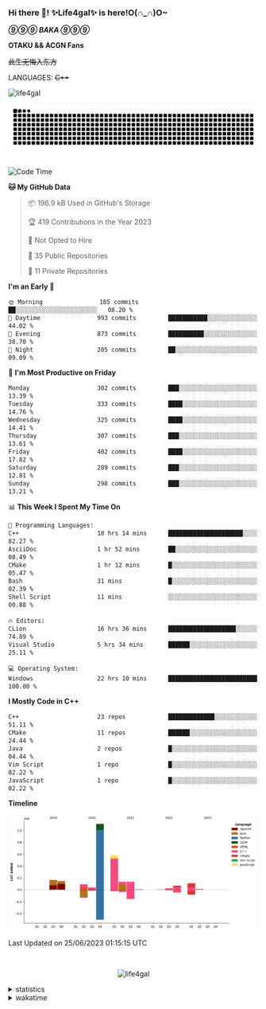 ### Hi there 👋! ✨Life4gal✨ is here!O(∩_∩)O~

_**⑨⑨⑨ BAKA ⑨⑨⑨**_

**OTAKU && ACGN Fans**

~~此生无悔入东方~~

LANGUAGES: ~~C++~~

<p align="left"> <img src="https://komarev.com/ghpvc/?username=life4gal&label=Profile%20views&color=0e75b6&style=flat" alt="life4gal" /> </p>

![github contribution grid snake animation](https://raw.githubusercontent.com/Life4gal/Life4gal/snake_branch/github-contribution-grid-snake.svg)

<!--START_SECTION:waka-->
![Code Time](http://img.shields.io/badge/Code%20Time-3%2C247%20hrs%2058%20mins-blue)

**🐱 My GitHub Data** 

> 📦 196.9 kB Used in GitHub's Storage 
 > 
> 🏆 419 Contributions in the Year 2023
 > 
> 🚫 Not Opted to Hire
 > 
> 📜 35 Public Repositories 
 > 
> 🔑 11 Private Repositories 
 > 
**I'm an Early 🐤** 

```text
🌞 Morning                185 commits         ██░░░░░░░░░░░░░░░░░░░░░░░   08.20 % 
🌆 Daytime                993 commits         ███████████░░░░░░░░░░░░░░   44.02 % 
🌃 Evening                873 commits         ██████████░░░░░░░░░░░░░░░   38.70 % 
🌙 Night                  205 commits         ██░░░░░░░░░░░░░░░░░░░░░░░   09.09 % 
```
📅 **I'm Most Productive on Friday** 

```text
Monday                   302 commits         ███░░░░░░░░░░░░░░░░░░░░░░   13.39 % 
Tuesday                  333 commits         ████░░░░░░░░░░░░░░░░░░░░░   14.76 % 
Wednesday                325 commits         ████░░░░░░░░░░░░░░░░░░░░░   14.41 % 
Thursday                 307 commits         ███░░░░░░░░░░░░░░░░░░░░░░   13.61 % 
Friday                   402 commits         ████░░░░░░░░░░░░░░░░░░░░░   17.82 % 
Saturday                 289 commits         ███░░░░░░░░░░░░░░░░░░░░░░   12.81 % 
Sunday                   298 commits         ███░░░░░░░░░░░░░░░░░░░░░░   13.21 % 
```


📊 **This Week I Spent My Time On** 

```text
💬 Programming Languages: 
C++                      18 hrs 14 mins      █████████████████████░░░░   82.27 % 
AsciiDoc                 1 hr 52 mins        ██░░░░░░░░░░░░░░░░░░░░░░░   08.49 % 
CMake                    1 hr 12 mins        █░░░░░░░░░░░░░░░░░░░░░░░░   05.47 % 
Bash                     31 mins             █░░░░░░░░░░░░░░░░░░░░░░░░   02.39 % 
Shell Script             11 mins             ░░░░░░░░░░░░░░░░░░░░░░░░░   00.88 % 

🔥 Editors: 
CLion                    16 hrs 36 mins      ███████████████████░░░░░░   74.89 % 
Visual Studio            5 hrs 34 mins       ██████░░░░░░░░░░░░░░░░░░░   25.11 % 

💻 Operating System: 
Windows                  22 hrs 10 mins      █████████████████████████   100.00 % 
```

**I Mostly Code in C++** 

```text
C++                      23 repos            █████████████░░░░░░░░░░░░   51.11 % 
CMake                    11 repos            ██████░░░░░░░░░░░░░░░░░░░   24.44 % 
Java                     2 repos             █░░░░░░░░░░░░░░░░░░░░░░░░   04.44 % 
Vim Script               1 repo              █░░░░░░░░░░░░░░░░░░░░░░░░   02.22 % 
JavaScript               1 repo              █░░░░░░░░░░░░░░░░░░░░░░░░   02.22 % 
```



**Timeline**

![Lines of Code chart](https://raw.githubusercontent.com/Life4gal/Life4gal/main/assets/bar_graph.png)


 Last Updated on 25/06/2023 01:15:15 UTC
<!--END_SECTION:waka-->

<img src="https://wakatime.com/share/@Life4gal/86c21846-f841-4004-aed1-e1165eb797d6.svg?sanitize=true" alt=""/>

<p align="center"> <img src="./images/⑨.jpg" alt="life4gal" /> </p>

<details>
	<summary>statistics</summary>
	<img src="https://github-profile-trophy.vercel.app/?username=life4gal" alt=""/>
	<img src="https://github-readme-stats.life4gal.vercel.app/api/top-langs/?username=Life4gal&hide=html&show_icons=true&theme=synthwave&cache_seconds=1800" alt=""/>
	<img src="https://github-readme-stats.life4gal.vercel.app/api?username=Life4gal&show_icons=true&theme=synthwave&cache_seconds=1800" alt=""/>
</details>

<details>
	<summary>wakatime</summary>
	<img src="https://wakatime.com/share/@Life4gal/404666b2-d1ff-4388-94e0-a1935d341f14.svg?sanitize=true" alt=""/>
	<img src="https://wakatime.com/share/@Life4gal/972212ce-6084-4d98-a326-1997606ddf37.svg?sanitize=true" alt=""/>
	<img src="https://wakatime.com/share/@Life4gal/7ae4ead0-e1fd-412a-afcb-da977a5ae5e9.svg?sanitize=true" alt=""/>
</details>

